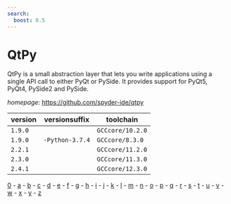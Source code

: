 ```yaml
---
search:
  boost: 0.5
---
```

# QtPy

QtPy is a small abstraction layer that lets you write applications using a single API call to either PyQt or PySide.  It provides support for PyQt5, PyQt4, PySide2 and PySide.

*homepage*: <https://github.com/spyder-ide/qtpy>

version | versionsuffix | toolchain
--------|---------------|----------
``1.9.0`` |  | ``GCCcore/10.2.0``
``1.9.0`` | ``-Python-3.7.4`` | ``GCCcore/8.3.0``
``2.2.1`` |  | ``GCCcore/11.2.0``
``2.3.0`` |  | ``GCCcore/11.3.0``
``2.4.1`` |  | ``GCCcore/12.3.0``

[0](../0/index.md) - [a](../a/index.md) - [b](../b/index.md) - [c](../c/index.md) - [d](../d/index.md) - [e](../e/index.md) - [f](../f/index.md) - [g](../g/index.md) - [h](../h/index.md) - [i](../i/index.md) - [j](../j/index.md) - [k](../k/index.md) - [l](../l/index.md) - [m](../m/index.md) - [n](../n/index.md) - [o](../o/index.md) - [p](../p/index.md) - [q](../q/index.md) - [r](../r/index.md) - [s](../s/index.md) - [t](../t/index.md) - [u](../u/index.md) - [v](../v/index.md) - [w](../w/index.md) - [x](../x/index.md) - [y](../y/index.md) - [z](../z/index.md)


